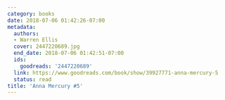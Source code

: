 ```yaml
---
category: books
date: 2018-07-06 01:42:26-07:00
metadata:
  authors:
  - Warren Ellis
  cover: 2447220689.jpg
  end_date: 2018-07-06 01:42:51-07:00
  ids:
    goodreads: '2447220689'
  link: https://www.goodreads.com/book/show/39927771-anna-mercury-5
  status: read
title: 'Anna Mercury #5'
---
```

